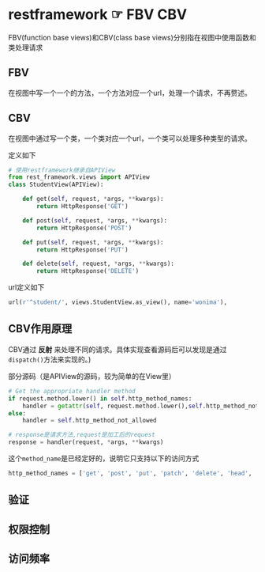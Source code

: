 # restframework ☞ FBV CBV
FBV(function base views)和CBV(class base views)分别指在视图中使用函数和类处理请求
## FBV
在视图中写一个一个的方法，一个方法对应一个url，处理一个请求，不再赘述。
## CBV
在视图中通过写一个类，一个类对应一个url，一个类可以处理多种类型的请求。

定义如下
```python
# 使用restframework继承自APIView
from rest_framework.views import APIView
class StudentView(APIView):

    def get(self, request, *args, **kwargs):
        return HttpResponse('GET')

    def post(self, request, *args, **kwargs):
        return HttpResponse('POST')

    def put(self, request, *args, **kwargs):
        return HttpResponse('PUT')

    def delete(self, request, *args, **kwargs):
        return HttpResponse('DELETE')
```
url定义如下
```python
url(r'^student/', views.StudentView.as_view(), name='wonima'),
```
## CBV作用原理
CBV通过 **反射** 来处理不同的请求。具体实现查看源码后可以发现是通过`dispatch()`方法来实现的。)

部分源码（是APIView的源码，较为简单的在View里）
```python
# Get the appropriate handler method
if request.method.lower() in self.http_method_names:
    handler = getattr(self, request.method.lower(),self.http_method_not_allowed)
else:
    handler = self.http_method_not_allowed

# response是请求方法,request是加工后的request
response = handler(request, *args, **kwargs)
```
这个`method_name`是已经定好的，说明它只支持以下的访问方式
```python
http_method_names = ['get', 'post', 'put', 'patch', 'delete', 'head', 'options', 'trace']
```
## 验证
## 权限控制
## 访问频率

